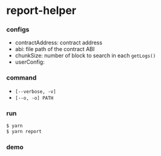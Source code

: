 # report-helper

### configs

- contractAddress: contract address
- abi: file path of the contract ABI
- chunkSize: number of block to search in each `getLogs()`
- userConfig:

### command

- `[--verbose, -v]`
- `[--o, -o] PATH`

### run

```bash
$ yarn
$ yarn report
```

### demo
